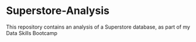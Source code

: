 # Superstore-Analysis
This repository contains an analysis of a Superstore database, as part of my Data Skills Bootcamp

